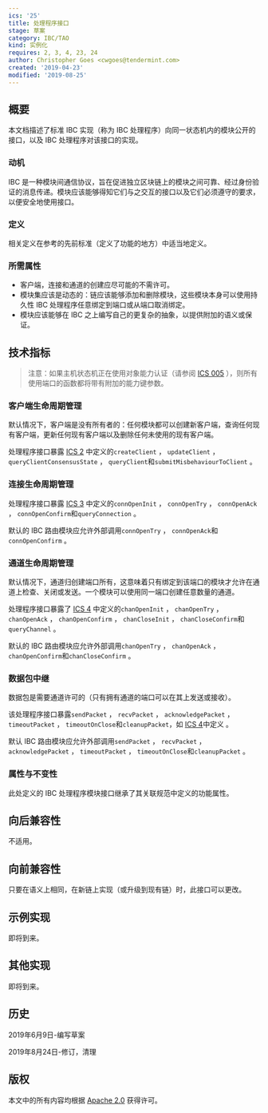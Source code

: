 ```yaml
---
ics: '25'
title: 处理程序接口
stage: 草案
category: IBC/TAO
kind: 实例化
requires: 2, 3, 4, 23, 24
author: Christopher Goes <cwgoes@tendermint.com>
created: '2019-04-23'
modified: '2019-08-25'
---
```


## 概要

本文档描述了标准 IBC 实现（称为 IBC 处理程序）向同一状态机内的模块公开的接口，以及 IBC 处理程序对该接口的实现。

### 动机

IBC 是一种模块间通信协议，旨在促进独立区块链上的模块之间可靠、经过身份验证的消息传递。模块应该能够得知它们与之交互的接口以及它们必须遵守的要求，以便安全地使用接口。

### 定义

相关定义在参考的先前标准（定义了功能的地方）中适当地定义。

### 所需属性

- 客户端，连接和通道的创建应尽可能的不需许可。
- 模块集应该是动态的：链应该能够添加和删除模块，这些模块本身可以使用持久性 IBC 处理程序任意绑定到端口或从端口取消绑定。
- 模块应该能够在 IBC 之上编写自己的更复杂的抽象，以提供附加的语义或保证。

## 技术指标

> 注意：如果主机状态机正在使用对象能力认证（请参阅 [ICS 005](../ics-005-port-allocation) ），则所有使用端口的函数都将带有附加的能力键参数。

### 客户端生命周期管理

默认情况下，客户端是没有所有者的：任何模块都可以创建新客户端，查询任何现有客户端，更新任何现有客户端以及删除任何未使用的现有客户端。

处理程序接口暴露 [ICS 2](../ics-002-client-semantics) 中定义的`createClient` ， `updateClient` ， `queryClientConsensusState` ， `queryClient`和`submitMisbehaviourToClient` 。

### 连接生命周期管理

处理程序接口暴露 [ICS 3](../ics-003-connection-semantics) 中定义的`connOpenInit` ， `connOpenTry` ， `connOpenAck` ， `connOpenConfirm`和`queryConnection` 。

默认的 IBC 路由模块应允许外部调用`connOpenTry` ， `connOpenAck`和`connOpenConfirm` 。

### 通道生命周期管理

默认情况下，通道归创建端口所有，这意味着只有绑定到该端口的模块才允许在通道上检查、关闭或发送。一个模块可以使用同一端口创建任意数量的通道。

处理程序接口暴露了 [ICS 4](../ics-004-channel-and-packet-semantics) 中定义的`chanOpenInit` ， `chanOpenTry` ， `chanOpenAck` ， `chanOpenConfirm` ， `chanCloseInit` ， `chanCloseConfirm`和`queryChannel` 。

默认的 IBC 路由模块应允许外部调用`chanOpenTry` ， `chanOpenAck` ， `chanOpenConfirm`和`chanCloseConfirm` 。

### 数据包中继

数据包是需要通道许可的（只有拥有通道的端口可以在其上发送或接收）。

该处理程序接口暴露`sendPacket` ， `recvPacket` ， `acknowledgePacket` ， `timeoutPacket` ， `timeoutOnClose`和`cleanupPacket`，如 [ICS 4](../ics-004-channel-and-packet-semantics)中定义 。

默认  IBC 路由模块应允许外部调用`sendPacket` ， `recvPacket` ， `acknowledgePacket` ， `timeoutPacket` ， `timeoutOnClose`和`cleanupPacket` 。

### 属性与不变性

此处定义的 IBC 处理程序模块接口继承了其关联规范中定义的功能属性。

## 向后兼容性

不适用。

## 向前兼容性

只要在语义上相同，在新链上实现（或升级到现有链）时，此接口可以更改。

## 示例实现

即将到来。

## 其他实现

即将到来。

## 历史

2019年6月9日-编写草案

2019年8月24日-修订，清理

## 版权

本文中的所有内容均根据 [Apache 2.0](https://www.apache.org/licenses/LICENSE-2.0) 获得许可。

